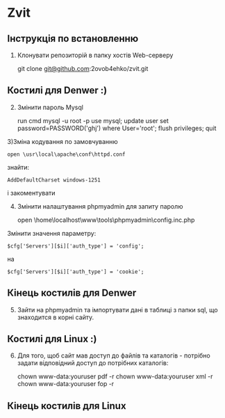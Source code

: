 Zvit
========================

Інструкція по встановленню
----------------------------------

1) Клонувати репозиторій в папку хостів Web-серверу

	git clone git@github.com:2ovob4ehko/zvit.git

Костилі для Denwer :)
----------------------------------
2) Змінити пароль Mysql

	run cmd
	mysql -u root -p
	use mysql;
	update user set password=PASSWORD('ghj') where User='root';
	flush privileges;
	quit

3)Зміна кодування по замовчуванню

	open \usr\local\apache\conf\httpd.conf

знайти:

	AddDefaultCharset windows-1251

і закоментувати

4) Змінити налаштування phpmyadmin для запиту паролю

	open \home\localhost\www\tools\phpmyadmin\config.inc.php

Змінити значення параметру:

	$cfg['Servers'][$i]['auth_type'] = 'config';

на

	$cfg['Servers'][$i]['auth_type'] = 'cookie';

Кінець костилів для Denwer
----------------------------------

5) Зайти на phpmyadmin та імпортувати дані в таблиці з папки sql, що знаходится в корні сайту.

Костилі для Linux :)
----------------------------------
6) Для того, щоб сайт мав доступ до файлів та каталогів - потрібно задати відповідний доступ до потрібних каталогів:

	chown www-data:youruser pdf -r
	chown www-data:youruser xml -r
	chown www-data:youruser fop -r

Кінець костилів для Linux
----------------------------------
